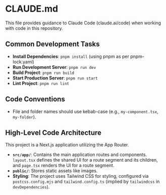 # CLAUDE.md

This file provides guidance to Claude Code (claude.ai/code) when working with code in this repository.

## Common Development Tasks

- **Install Dependencies**: `pnpm install` (using pnpm as per pnpm-lock.yaml)
- **Run Development Server**: `pnpm run dev`
- **Build Project**: `pnpm run build`
- **Start Production Server**: `pnpm run start`
- **Lint Project**: `pnpm run lint`

## Code Conventions

- File and folder names should use kebab-case (e.g., `my-component.tsx`, `my-folder`).

## High-Level Code Architecture

This project is a Next.js application utilizing the App Router.

- **`src/app/`**: Contains the main application routes and components. `layout.tsx` defines the shared UI for a route segment and its children, and `page.tsx` renders the UI for a route segment.
- **`public/`**: Stores static assets like images.
- **Styling**: The project uses Tailwind CSS for styling, configured via `postcss.config.mjs` and `tailwind.config.ts` (implied by `tailwindcss` in `devDependencies`).
